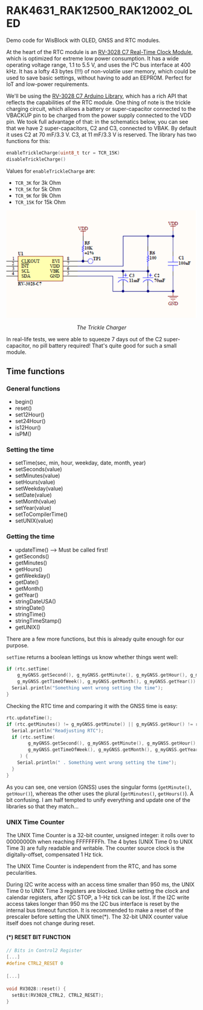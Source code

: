 # RAK4631_RAK12500_RAK12002_OLED

Demo code for WisBlock with OLED, GNSS and RTC modules.

At the heart of the RTC module is an [RV-3028 C7 Real-Time Clock Module](https://www.microcrystal.com/en/products/real-time-clock-rtc-modules/rv-3028-c7/), which is optimized for extreme low power consumption. It has a wide operating voltage range, 1.1 to 5.5 V, and uses the I²C bus interface at 400 kHz. It has a lofty 43 bytes (!!!) of non-volatile user memory, which could be used to save basic settings, without having to add an EEPROM. Perfect for IoT and low-power requirements.

We'll be using the [RV-3028 C7 Arduino Library](https://github.com/constiko/RV-3028_C7-Arduino_Library), which has a rich API that reflects the capabilities of the RTC module. One thing of note is the trickle charging circuit, which allows a battery or super-capacitor connected to the VBACKUP pin to be charged from the power supply connected to the VDD pin. We took full advantage of that: in the schematics below, you can see that we have 2 super-capacitors, C2 and C3, connected to VBAK. By default it uses C2 at 70 mF/3.3 V. C3, at 11 mF/3.3 V is reserved. The library has two functions for this:

```c
enableTrickleCharge(uint8_t tcr = TCR_15K)
disableTrickleCharge()
```

Values for `enableTrickleCharge` are:

* `TCR_3K` for 3k Ohm
* `TCR_5K` for 5k Ohm
* `TCR_9K` for 9k Ohm
* `TCR_15K` for 15k Ohm

<center>

![SuperCaps](assets/SuperCaps.png)

<i>The Trickle Charger</i>
</center>

In real-life tests, we were able to squeeze 7 days out of the C2 super-capacitor, no pill battery required! That's quite good for such a small module.

## Time functions

### General functions

* begin()
* reset()
* set12Hour()
* set24Hour()
* is12Hour()
* isPM()

### Setting the time

* setTime(sec, min, hour, weekday, date, month, year)
* setSeconds(value)
* setMinutes(value)
* setHours(value)
* setWeekday(value)
* setDate(value)
* setMonth(value)
* setYear(value)
* setToCompilerTime()
* setUNIX(value)

### Getting the time

* updateTime() --> Must be called first!
* getSeconds()
* getMinutes()
* getHours()
* getWeekday()
* getDate()
* getMonth()
* getYear()
* stringDateUSA()
* stringDate()
* stringTime()
* stringTimeStamp()
* getUNIX()

There are a few more functions, but this is already quite enough for our purpose.

`setTime` returns a boolean lettings us know whether things went well:

```c
if (rtc.setTime(
    g_myGNSS.getSecond(), g_myGNSS.getMinute(), g_myGNSS.getHour(), g_myGNSS.getDay(),
    g_myGNSS.getTimeOfWeek(), g_myGNSS.getMonth(), g_myGNSS.getYear()) == false) {
  Serial.println("Something went wrong setting the time");
}
```

Checking the RTC time and comparing it with the GNSS time is easy:

```c
rtc.updateTime();
if (rtc.getMinutes() != g_myGNSS.getMinute() || g_myGNSS.getHour() != rtc.getHours()) {
  Serial.println("Readjusting RTC");
  if (rtc.setTime(
        g_myGNSS.getSecond(), g_myGNSS.getMinute(), g_myGNSS.getHour(), g_myGNSS.getDay(),
        g_myGNSS.getTimeOfWeek(), g_myGNSS.getMonth(), g_myGNSS.getYear()) == false
     ) {
    Serial.println(" . Something went wrong setting the time");
  }
}
```

As you can see, one version (GNSS) uses the singular forms (`getMinute()`, `getHour()`), whereas the other uses the plural (`getMinutes()`, `getHours()`). A bit confusing. I am half tempted to unify everything and update one of the libraries so that they match...

### UNIX Time Counter

The UNIX Time Counter is a 32-bit counter, unsigned integer: it rolls over to 00000000h when reaching
FFFFFFFFh. The 4 bytes (UNIX Time 0 to UNIX Time 3) are fully readable and writable. The counter source clock is the digitally-offset, compensated 1 Hz tick.

The UNIX Time Counter is independent from the RTC, and has some pecularities.

During I2C write access with an access time smaller than 950 ms, the UNIX Time 0 to UNIX Time 3 registers are blocked. Unlike setting the clock and calendar registers, after I2C STOP, a 1-Hz tick can be lost. If the I2C write access takes longer than 950 ms the I2C bus interface is reset by the internal bus timeout function. It is recommended to make a reset of the prescaler before setting the UNIX time(*). The 32-bit UNIX counter value itself does not change during reset.

#### (*) RESET BIT FUNCTION
```c
// Bits in Control2 Register
[...]
#define CTRL2_RESET 0

[...]

void RV3028::reset() {
  setBit(RV3028_CTRL2, CTRL2_RESET);
}
```
